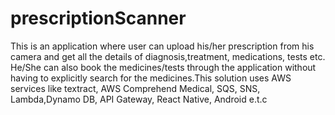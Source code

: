 # prescriptionScanner
This is an application where user can upload his/her prescription from his camera and get all the details of diagnosis,treatment, medications, tests etc. He/She can also book the medicines/tests through the application without having to explicitly search for the medicines.This solution uses AWS services like textract, AWS Comprehend Medical, SQS, SNS, Lambda,Dynamo DB, API Gateway, React Native, Android e.t.c
